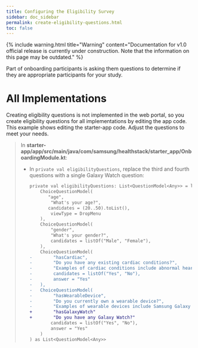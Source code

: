 ```yaml
---
title: Configuring the Eligibility Survey
sidebar: doc_sidebar
permalink: create-eligibility-questions.html
toc: false
---
```


{% include warning.html title="Warning" content="Documentation for v1.0 official release is currently under construction. Note that the information on this page may be outdated." %}

Part of onboarding participants is asking them questions to determine if they are appropriate participants for your study. 

# All Implementations

Creating eligibility questions is not implemented in the web portal, so you create eligibility questions for all implementations by editing the app code. This example shows editing the starter-app code. Adjust the questions to meet your needs.

   > 
   > In **starter-app/app/src/main/java/com/samsung/healthstack/starter_app/OnboardingModule.kt**:
   >
   > - In `private val eligibilityQuestions`, replace the third and fourth questions with a single Galaxy Watch question:
   > 
   >   ```diff
   >   private val eligibilityQuestions: List<QuestionModel<Any>> = listOf(
   >       ChoiceQuestionModel(
   >          "age",
   >           "What's your age?",
   >          candidates = (20..50).toList(),
   >           viewType = DropMenu
   >       ),
   >       ChoiceQuestionModel(
   >           "gender",
   >           "What's your gender?",
   >           candidates = listOf("Male", "Female"),
   >       ),
   >       ChoiceQuestionModel(
   >   -        "hasCardiac",
   >   -        "Do you have any existing cardiac conditions?",
   >   -        "Examples of cardiac conditions include abnormal heart rhythms, or arrhythmias",
   >   -        candidates = listOf("Yes", "No"),
   >   -        answer = "Yes"
   >   -   ),
   >   -   ChoiceQuestionModel(
   >   -        "hasWearableDevice",
   >   -        "Do you currently own a wearable device?",
   >   -        "Examples of wearable devices include Samsung Galaxy Watch 4, Fitbit, OuraRing, etc.",
   >   +        "hasGalaxyWatch"
   >   +        "Do you have any Galaxy Watch?"
   >           candidates = listOf("Yes", "No"),
   >           answer = "Yes"
   >       )
   >   ) as List<QuestionModel<Any>>
   >   ```
